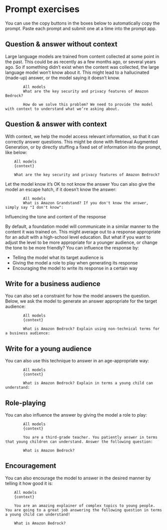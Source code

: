 # Prompt exercises
You can use the copy buttons in the boxes below to automatically copy the prompt. Paste each prompt and submit one at a time into the prompt app.

## Question & answer without context
Large language models are trained from content collected at some point in the past. This could be as recently as a few months ago, or several years ago. So if something didn’t exist when the content was collected, the large language model won’t know about it. This might lead to a hallucinated (made-up) answer, or the model saying it doesn’t know.

            All models
            What are the key security and privacy features of Amazon Bedrock?

            How do we solve this problem? We need to provide the model with context to understand what we’re asking about.

## Question & answer with context
With context, we help the model access relevant information, so that it can correctly answer questions. This might be done with Retrieval Augmented Generation, or by directly stuffing a fixed set of information into the prompt, like below:

        All models
        {context}

        What are the key security and privacy features of Amazon Bedrock?

Let the model know it’s OK to not know the answer
You can also give the model an escape hatch, if it doesn’t know the answer:

            All models
            What is Amazon Grandstand? If you don't know the answer, simply say "I don't know":

Influencing the tone and content of the response

By default, a foundation model will communicate in a similar manner to the content it was trained on. This might average out to a response appropriate for an adult with a high-school level education. But what if you want to adjust the level to be more appropriate for a younger audience, or change the tone to be more friendly? You can influence the response by:

- Telling the model what its target audience is
- Giving the model a role to play when generating its response
- Encouraging the model to write its response in a certain way

## Write for a business audience
You can also set a constraint for how the model answers the question. Below, we ask the model to generate an answer appropriate for the target audience:

            All models
            {context}

            What is Amazon Bedrock? Explain using non-technical terms for a business audience:

## Write for a young audience
You can also use this technique to answer in an age-appropriate way:

            All models
            {context}

            What is Amazon Bedrock? Explain in terms a young child can understand:

## Role-playing
You can also influence the answer by giving the model a role to play:

            All models
            {context}

            You are a third-grade teacher. You patiently answer in terms that young children can understand. Answer the following question:

            What is Amazon Bedrock?

## Encouragement
You can also encourage the model to answer in the desired manner by telling it how good it is:

        All models
        {context}

        You are an amazing explainer of complex topics to young people. You are going to a great job answering the following question in terms a young child can understand!

        What is Amazon Bedrock?